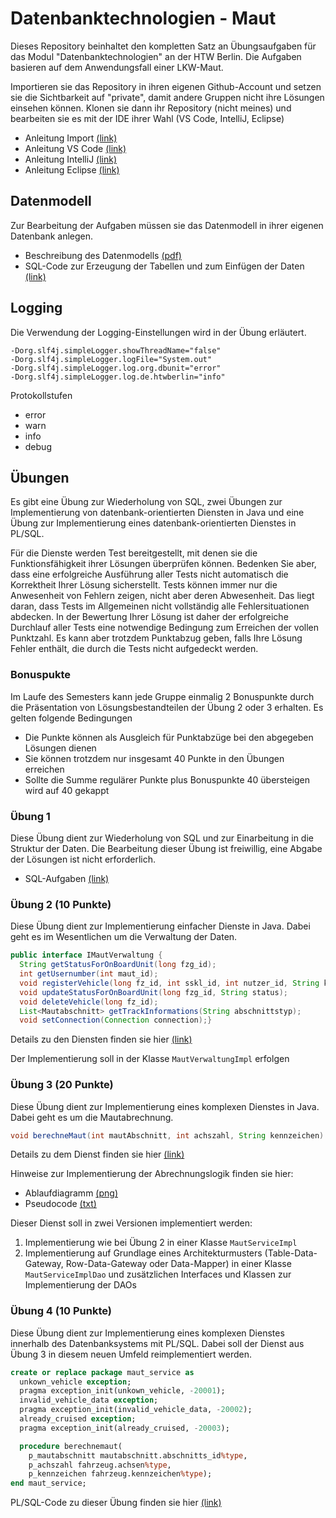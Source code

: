 # Datenbanktechnologien - Maut

Dieses Repository beinhaltet den kompletten Satz an Übungsaufgaben für das Modul "Datenbanktechnologien" an der HTW
Berlin. Die Aufgaben basieren auf dem Anwendungsfall einer LKW-Maut.

Importieren sie das Repository in ihren eigenen Github-Account und setzen sie die Sichtbarkeit auf "private", damit
andere Gruppen nicht ihre Lösungen einsehen können. Klonen sie dann ihr Repository (nicht meines) und bearbeiten sie es
mit der IDE ihrer Wahl (VS Code, IntelliJ, Eclipse)

- Anleitung Import
  [(link)](https://ic-htw.github.io/home/lv/dbtech/p/github-import.html)
- Anleitung VS Code
  [(link)](https://ic-htw.github.io/home/lv/dbtech/p/ide-vscode.html)
- Anleitung IntelliJ
  [(link)](https://ic-htw.github.io/home/lv/dbtech/p/ide-intellij.html)
- Anleitung Eclipse
  [(link)](https://ic-htw.github.io/home/lv/dbtech/p/ide-eclipse.html)

## Datenmodell

Zur Bearbeitung der Aufgaben müssen sie das Datenmodell in ihrer eigenen Datenbank anlegen.

- Beschreibung des Datenmodells
  [(pdf)](https://github.com/ic-htw/dbtech-maut/blob/main/doc/maut-beschreibung.pdf)
- SQL-Code zur Erzeugung der Tabellen und zum Einfügen der Daten
  [(link)](https://github.com/ic-htw/dbtech-maut/tree/main/db/maut)

## Logging

Die Verwendung der Logging-Einstellungen wird in der Übung erläutert.

```
-Dorg.slf4j.simpleLogger.showThreadName="false"
-Dorg.slf4j.simpleLogger.logFile="System.out"
-Dorg.slf4j.simpleLogger.log.org.dbunit="error"
-Dorg.slf4j.simpleLogger.log.de.htwberlin="info"
```

Protokollstufen

- error
- warn
- info
- debug

## Übungen

Es gibt eine Übung zur Wiederholung von SQL, zwei Übungen zur Implementierung von datenbank-orientierten Diensten in
Java und eine Übung zur Implementierung eines datenbank-orientierten Dienstes in PL/SQL.

Für die Dienste werden Test bereitgestellt, mit denen sie die Funktionsfähigkeit ihrer Lösungen überprüfen können.
Bedenken Sie aber, dass eine erfolgreiche Ausführung aller Tests nicht automatisch die Korrektheit Ihrer Lösung
sicherstellt. Tests können immer nur die Anwesenheit von Fehlern zeigen, nicht aber deren Abwesenheit. Das liegt daran,
dass Tests im Allgemeinen nicht vollständig alle Fehlersituationen abdecken. In der Bewertung Ihrer Lösung ist daher der
erfolgreiche Durchlauf aller Tests eine notwendige Bedingung zum Erreichen der vollen Punktzahl. Es kann aber trotzdem
Punktabzug geben, falls Ihre Lösung Fehler enthält, die durch die Tests nicht aufgedeckt werden.

### Bonuspukte

Im Laufe des Semesters kann jede Gruppe einmalig 2 Bonuspunkte durch die Präsentation von Lösungsbestandteilen der Übung
2 oder 3 erhalten. Es gelten folgende Bedingungen

- Die Punkte können als Ausgleich für Punktabzüge bei den abgegeben Lösungen dienen
- Sie können trotzdem nur insgesamt 40 Punkte in den Übungen erreichen
- Sollte die Summe regulärer Punkte plus Bonuspunkte 40 übersteigen wird auf 40 gekappt

### Übung 1

Diese Übung dient zur Wiederholung von SQL und zur Einarbeitung in die Struktur der Daten.
Die Bearbeitung dieser Übung ist freiwillig, eine Abgabe der Lösungen ist nicht erforderlich.

- SQL-Aufgaben
  [(link)](https://github.com/ic-htw/dbtech-maut/blob/main/db/aufgaben/ue01/maut-sql.pdf)

### Übung 2 (10 Punkte)

Diese Übung dient zur Implementierung einfacher Dienste in Java. Dabei geht es im Wesentlichen um die Verwaltung der
Daten.

```java
public interface IMautVerwaltung {
  String getStatusForOnBoardUnit(long fzg_id);
  int getUsernumber(int maut_id);
  void registerVehicle(long fz_id, int sskl_id, int nutzer_id, String kennzeichen, String fin, int achsen, int gewicht, String zulassungsland);
  void updateStatusForOnBoardUnit(long fzg_id, String status);
  void deleteVehicle(long fz_id);
  List<Mautabschnitt> getTrackInformations(String abschnittstyp);
  void setConnection(Connection connection);}
```

Details zu den Diensten finden sie hier
[(link)](https://github.com/ic-htw/dbtech-maut/blob/main/javasrc/de/htwberlin/dbtech/aufgaben/ue02/IMautVerwaltung.java)

Der Implementierung soll in der Klasse ```MautVerwaltungImpl``` erfolgen

### Übung 3 (20 Punkte)

Diese Übung dient zur Implementierung eines komplexen Dienstes in Java. Dabei geht es um die Mautabrechnung.

```java
void berechneMaut(int mautAbschnitt, int achszahl, String kennzeichen) throws UnkownVehicleException, InvalidVehicleDataException, AlreadyCruisedException;
```

Details zu dem Dienst finden sie hier
[(link)](https://github.com/ic-htw/dbtech-maut/blob/main/javasrc/de/htwberlin/dbtech/aufgaben/ue03/IMautService.java)

Hinweise zur Implementierung der Abrechnungslogik finden sie hier:
- Ablaufdiagramm [(png)](https://github.com/ic-htw/dbtech-maut/blob/main/doc/maut-service-algo.png)
- Pseudocode [(txt)](https://github.com/ic-htw/dbtech-maut/blob/main/doc/maut-service-algo.txt)

Dieser Dienst soll in zwei Versionen implementiert werden:

1. Implementierung wie bei Übung 2 in einer Klasse ```MautServiceImpl``` 
2. Implementierung auf Grundlage eines Architekturmusters (Table-Data-Gateway, Row-Data-Gateway oder Data-Mapper) in
   einer Klasse ```MautServiceImplDao``` und zusätzlichen Interfaces und Klassen zur Implementierung der DAOs

### Übung 4 (10 Punkte)

Diese Übung dient zur Implementierung eines komplexen Dienstes innerhalb des Datenbanksystems mit PL/SQL. Dabei soll der
Dienst aus Übung 3 in diesem neuen Umfeld reimplementiert werden.

```sql
create or replace package maut_service as
  unkown_vehicle exception;
  pragma exception_init(unkown_vehicle, -20001);
  invalid_vehicle_data exception;
  pragma exception_init(invalid_vehicle_data, -20002);
  already_cruised exception;
  pragma exception_init(already_cruised, -20003);

  procedure berechnemaut(
    p_mautabschnitt mautabschnitt.abschnitts_id%type,
    p_achszahl fahrzeug.achsen%type,
    p_kennzeichen fahrzeug.kennzeichen%type);
end maut_service;
```

PL/SQL-Code zu dieser Übung finden sie hier
[(link)](https://github.com/ic-htw/dbtech-maut/tree/main/db/aufgaben/ue04)